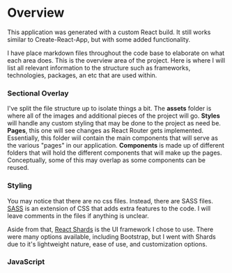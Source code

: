 # Overview

This application was generated with a custom React build.
It still works similar to Create-React-App, but with some added functionality.

I have place markdown files throughout the code base to elaborate on what each area does. This is the overview area of the project. Here is where I will list all relevant information to the structure such as frameworks, technologies, packages, an etc that are used within.

### Sectional Overlay
I've split the file structure up to isolate things a bit. The **assets** folder is where all of the images and additional pieces of the project will go. **Styles** will handle any custom styling that may be done to the project as need be. **Pages**, this one will see changes as React Router gets implemented. Essentially, this folder wiil contain the main components that will serve as the various "pages" in our application. **Components** is made up of different folders that will hold the different components that will make up the pages. Conceptually, some of this may overlap as some components can be reused.

### Styling
You may notice that there are no css files. Instead, there are SASS files. [SASS](https://sass-lang.com/) is an extension of CSS that adds extra features to the code. I will leave comments in the files if anything is unclear.

Aside from that, [React Shards](https://designrevision.com/docs/shards-react/component/alert) is the UI framework I chose to use. There were many options available, including Bootstrap, but I went with Shards due to it's lightweight nature, ease of use, and customization options. 

### JavaScript
